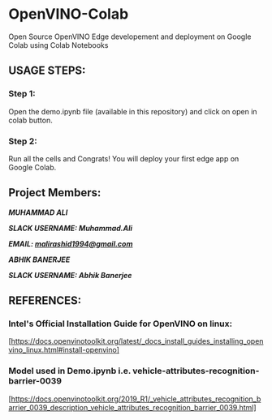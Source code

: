 # OpenVINO-Colab
Open Source OpenVINO  Edge developement and deployment on Google Colab using Colab Notebooks

## USAGE STEPS:

### Step 1:
Open the demo.ipynb file (available in this repository) and click on open in colab button.

### Step 2:
Run all the cells and Congrats! You will deploy your first edge app on Google Colab.


## Project Members:

***MUHAMMAD ALI***

***SLACK USERNAME: Muhammad.Ali***

***EMAIL: malirashid1994@gmail.com***

***ABHIK BANERJEE***

***SLACK USERNAME: Abhik Banerjee***


## REFERENCES:
### Intel's Official Installation Guide for OpenVINO on linux: 
[https://docs.openvinotoolkit.org/latest/_docs_install_guides_installing_openvino_linux.html#install-openvino]

### Model used in Demo.ipynb i.e. vehicle-attributes-recognition-barrier-0039 
[https://docs.openvinotoolkit.org/2019_R1/_vehicle_attributes_recognition_barrier_0039_description_vehicle_attributes_recognition_barrier_0039.html]
